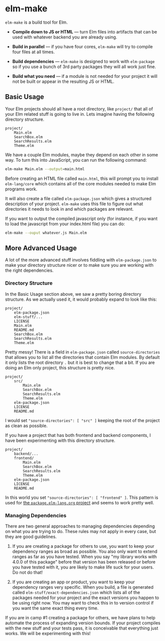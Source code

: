 # elm-make

`elm-make` is a build tool for Elm.

  * **Compile down to JS or HTML** &mdash; turn Elm files into artifacts that
    can be used with whatever backend you are already using.

  * **Build in parallel** &mdash; if you have four cores, `elm-make` will try to
    compile four files at all times.

  * **Build dependencies** &mdash; `elm-make` is designed to work with
    `elm-package` so if you use a bunch of 3rd party packages they will all
    work just fine.

  * **Build what you need** &mdash; if a module is not needed for your project it
    will not be built or appear in the resulting JS or HTML.


## Basic Usage

Your Elm projects should all have a root directory, like `project/` that all
of your Elm related stuff is going to live in. Lets imagine having the
following directory structure.

```
project/
    Main.elm
    SearchBox.elm
    SearchResults.elm
    Theme.elm
```

We have a couple Elm modules, maybe they depend on each other in some way. To
turn this into JavaScript, you can run the following command:

```bash
elm-make Main.elm --output=main.html
```

Before creating an HTML file called `main.html`, this will prompt you to
install `elm-lang/core` which contains all of the core modules needed to make
Elm programs work.

It will also create a file called `elm-package.json` which gives a structured
description of your project. `elm-make` uses this file to figure out what
directories it needs to look in and which packages are relevant.

If you want to output the compiled javascript only (for instance, if you want to load the javascript from your index.html file) you can do:

```bash
elm-make --ouput whatever.js Main.elm
```

## More Advanced Usage

A lot of the more advanced stuff involves fiddling with `elm-package.json` to
make your directory structure nicer or to make sure you are working with the
right dependencies.

### Directory Structure

In the Basic Usage section above, we saw a pretty boring directory structure.
As we actually used it, it would probably expand to look like this:

```
project/
    elm-package.json
    elm-stuff/...
    LICENSE
    Main.elm
    README.md
    SearchBox.elm
    SearchResults.elm
    Theme.elm
```

Pretty messy! There is a field in `elm-package.json` called `source-directories`
that allows you to list all the directories that contain Elm modules. By default
it only lists the root directory `.` but it is best to change that a bit. If you
are doing an Elm only project, this structure is pretty nice.

```
project/
    src/
        Main.elm
        SearchBox.elm
        SearchResults.elm
        Theme.elm
    elm-package.json
    LICENSE
    README.md
```

I would set `"source-directories": [ "src" ]` keeping the root of the project
as clean as possible.

If you have a project that has both frontend and backend components, I have
been experimenting with this directory structure.

```
project/
    backend/...
    frontend/
        Main.elm
        SearchBox.elm
        SearchResults.elm
        Theme.elm
    elm-package.json
    LICENSE
    README.md
```

In this world you set `"source-directories": [ "frontend" ]`. This pattern is
used for [the `package.elm-lang.org` project][src] and seems to work pretty
well.

[src]: https://github.com/elm-lang/package.elm-lang.org/

### Managing Dependencies

There are two general approaches to managing dependencies depending on what you
are trying to do. These rules may not apply in every case, but they are good
guidelines.

  1. If you are creating a package for others to use, you want to keep your
     dependency ranges as broad as possible. You also only want to extend
     ranges as far as you have tested. When you say "my library works with
     4.0.0 of this package" before that version has been released or before
     you have tested with it, you are likely to make life suck for your users.
     Do not do that!

  2. If you are creating an app or product, you want to keep your dependency
     ranges very specific. When you build, a file is generated called
     `elm-stuff/exact-dependencies.json` which lists all of the packages needed
     for your project and the exact versions you happen to be using right now.
     You may want to check this in to version control if you want the same
     exact thing every time.

If you are in camp #1 creating a package for others, we have plans to help
automate the process of expanding version bounds. If your project compiles
with the new stuff and your tests pass, it is conceivable that everything
just works. We will be experimenting with this!
